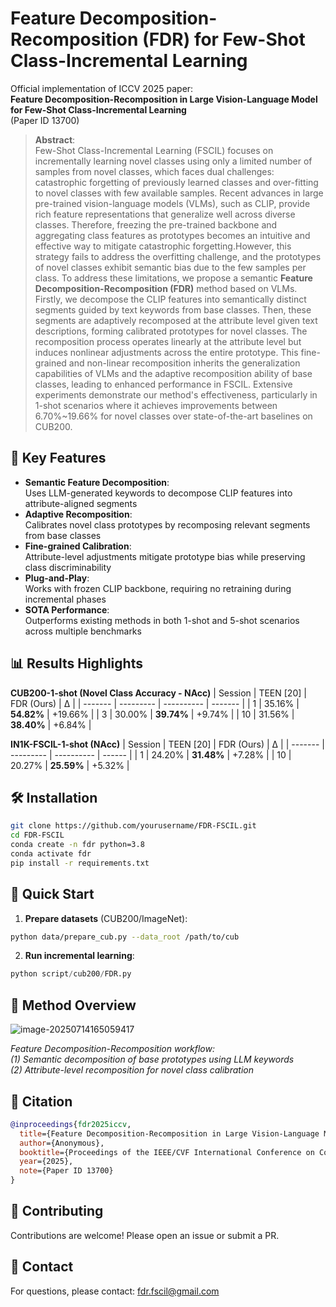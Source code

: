 # Feature Decomposition-Recomposition (FDR) for Few-Shot Class-Incremental Learning

Official implementation of ICCV 2025 paper:  
**Feature Decomposition-Recomposition in Large Vision-Language Model for Few-Shot Class-Incremental Learning**  
(Paper ID 13700)

> **Abstract**:  
> Few-Shot Class-Incremental Learning (FSCIL) focuses on incrementally learning novel classes using only a limited number of samples from novel classes, which faces dual challenges: catastrophic forgetting of previously learned classes and over-fitting to novel classes with few available samples. Recent advances in large pre-trained vision-language models (VLMs), such as CLIP, provide rich feature representations that generalize well across diverse classes. Therefore, freezing the pre-trained backbone and aggregating class features as prototypes becomes an intuitive and effective way to mitigate catastrophic forgetting.However, this strategy fails to address the overfitting challenge, and the prototypes of novel classes exhibit semantic bias due to the few samples per class. To address these limitations, we propose a semantic **Feature Decomposition-Recomposition (FDR)** method based on VLMs. Firstly, we decompose the CLIP features into semantically distinct segments guided by text keywords from base classes. Then, these segments are adaptively recomposed at the attribute level given text descriptions, forming calibrated prototypes for novel classes. The recomposition process operates linearly at the attribute level but induces nonlinear adjustments across the entire prototype. This fine-grained and non-linear recomposition inherits the generalization capabilities of VLMs and the adaptive recomposition ability of base classes, leading to enhanced performance in FSCIL. Extensive experiments demonstrate our method's effectiveness, particularly in 1-shot scenarios where it achieves improvements between 6.70%~19.66% for novel classes over state-of-the-art baselines on CUB200. 

## 🚀 Key Features
- **Semantic Feature Decomposition**:  
  Uses LLM-generated keywords to decompose CLIP features into attribute-aligned segments
- **Adaptive Recomposition**:  
  Calibrates novel class prototypes by recomposing relevant segments from base classes
- **Fine-grained Calibration**:  
  Attribute-level adjustments mitigate prototype bias while preserving class discriminability
- **Plug-and-Play**:  
  Works with frozen CLIP backbone, requiring no retraining during incremental phases
- **SOTA Performance**:  
  Outperforms existing methods in both 1-shot and 5-shot scenarios across multiple benchmarks

## 📊 Results Highlights
**CUB200-1-shot (Novel Class Accuracy - NAcc)**
| Session | TEEN [20] | FDR (Ours) | Δ       |
| ------- | --------- | ---------- | ------- |
| 1       | 35.16%    | **54.82%** | +19.66% |
| 3       | 30.00%    | **39.74%** | +9.74%  |
| 10      | 31.56%    | **38.40%** | +6.84%  |

**IN1K-FSCIL-1-shot (NAcc)**
| Session | TEEN [20] | FDR (Ours) | Δ      |
| ------- | --------- | ---------- | ------ |
| 1       | 24.20%    | **31.48%** | +7.28% |
| 10      | 20.27%    | **25.59%** | +5.32% |

## 🛠️ Installation
```bash
git clone https://github.com/yourusername/FDR-FSCIL.git
cd FDR-FSCIL
conda create -n fdr python=3.8
conda activate fdr
pip install -r requirements.txt
```

## 🏃 Quick Start
1. **Prepare datasets** (CUB200/ImageNet):
```bash
python data/prepare_cub.py --data_root /path/to/cub
```

2. **Run incremental learning**:
```python
python script/cub200/FDR.py
```

## 🧩 Method Overview

![image-20250714165059417](D:\tools\typora_imgs\image-20250714165059417.png)

*Feature Decomposition-Recomposition workflow:  
(1) Semantic decomposition of base prototypes using LLM keywords  
(2) Attribute-level recomposition for novel class calibration*


## 📜 Citation
```bibtex
@inproceedings{fdr2025iccv,
  title={Feature Decomposition-Recomposition in Large Vision-Language Model for Few-Shot Class-Incremental Learning},
  author={Anonymous},
  booktitle={Proceedings of the IEEE/CVF International Conference on Computer Vision},
  year={2025},
  note={Paper ID 13700}
}
```

## 🤝 Contributing
Contributions are welcome! Please open an issue or submit a PR.

## 📧 Contact
For questions, please contact: fdr.fscil@gmail.com